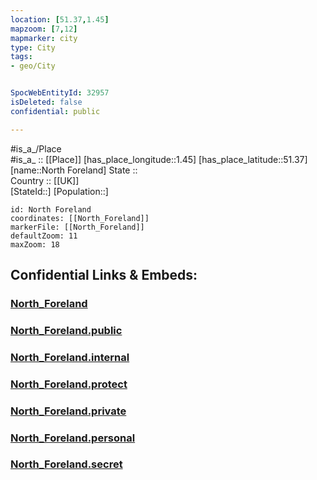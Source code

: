 ```yaml
---
location: [51.37,1.45] 
mapzoom: [7,12] 
mapmarker: city 
type: City
tags:
- geo/City


SpocWebEntityId: 32957
isDeleted: false
confidential: public

---
```

#is_a_/Place  
#is_a_ :: [[Place]] 
[has_place_longitude::1.45] 
[has_place_latitude::51.37] 
[name::North Foreland] 
State ::  
Country :: [[UK]]  
[StateId::] 
[Population::] 



```leaflet
id: North Foreland
coordinates: [[North_Foreland]] 
markerFile: [[North_Foreland]] 
defaultZoom: 11 
maxZoom: 18
```


## Confidential Links & Embeds: 

### [North_Foreland](/_Standards/Earth/Continent/Europe/Europe~North/UK/England/Regions~England/South_East_England/Kent/North_Foreland.md) 

### [North_Foreland.public](/_public/Earth/Continent/Europe/Europe~North/UK/England/Regions~England/South_East_England/Kent/North_Foreland.public.md) 

### [North_Foreland.internal](/_internal/Earth/Continent/Europe/Europe~North/UK/England/Regions~England/South_East_England/Kent/North_Foreland.internal.md) 

### [North_Foreland.protect](/_protect/Earth/Continent/Europe/Europe~North/UK/England/Regions~England/South_East_England/Kent/North_Foreland.protect.md) 

### [North_Foreland.private](/_private/Earth/Continent/Europe/Europe~North/UK/England/Regions~England/South_East_England/Kent/North_Foreland.private.md) 

### [North_Foreland.personal](/_personal/Earth/Continent/Europe/Europe~North/UK/England/Regions~England/South_East_England/Kent/North_Foreland.personal.md) 

### [North_Foreland.secret](/_secret/Earth/Continent/Europe/Europe~North/UK/England/Regions~England/South_East_England/Kent/North_Foreland.secret.md)

